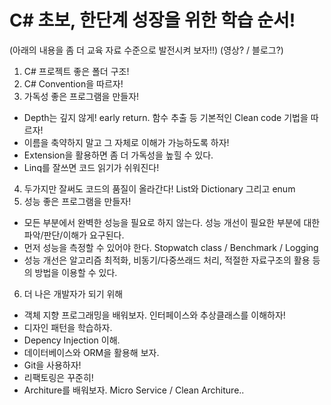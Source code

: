 # C# 초보, 한단계 성장을 위한 학습 순서! 
(아래의 내용을 좀 더 교육 자료 수준으로 발전시켜 보자!!)
(영상? / 블로그?)

1. C# 프로젝트 좋은 폴더 구조!
2. C# Convention을 따르자!
3. 가독성 좋은 프로그램을 만들자!
  - Depth는 깊지 않게! early return. 함수 추출 등 기본적인 Clean code 기법을 따르자!
  - 이름을 축약하지 말고 그 자체로 이해가 가능하도록 하자!
  - Extension을 활용하면 좀 더 가독성을 높힐 수 있다.
  - Linq를 잘쓰면 코드 읽기가 쉬워진다!
4. 두가지만 잘써도 코드의 품질이 올라간다! List와 Dictionary 그리고 enum
5. 성능 좋은 프로그램을 만들자!
  - 모든 부분에서 완벽한 성능을 필요로 하지 않는다. 성능 개선이 필요한 부분에 대한 파악/판단/이해가 요구된다.
  - 먼저 성능을 측정할 수 있어야 한다. Stopwatch class / Benchmark / Logging
  - 성능 개선은 알고리즘 최적화, 비동기/다중쓰래드 처리, 적절한 자료구조의 활용 등의 방법을 이용할 수 있다.
6. 더 나은 개발자가 되기 위해
  - 객체 지향 프로그래밍을 배워보자. 인터페이스와 추상클래스를 이해하자!
  - 디자인 패턴을 학습하자.
  - Depency Injection 이해.
  - 데이터베이스와 ORM을 활용해 보자.
  - Git을 사용하자!
  - 리팩토링은 꾸준히!
  - Architure를 배워보자. Micro Service / Clean Architure.. 
